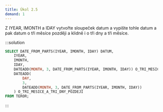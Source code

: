 ```yaml
---
title: Úkol 2.5
demand: 1
---
```


Z IYEAR, IMONTH a IDAY vytvořte sloupeček datum a vypište tohle datum a pak datum o tři měsíce později a klidně i o tři dny a tři měsíce.

:::solution

```sql
SELECT DATE_FROM_PARTS(IYEAR, IMONTH, IDAY) DATUM,
    IYEAR,
    IMONTH,
    IDAY,
    DATEADD(MONTH, 3, DATE_FROM_PARTS(IYEAR, IMONTH, IDAY)) O_TRI_MESICE_POZDEJI,
    DATEADD(
        DAY,
        3,
        DATEADD(MONTH, 3, DATE_FROM_PARTS(IYEAR, IMONTH, IDAY))
    ) O_TRI_MESICE_A_TRI_DNY_POZDEJI
FROM TEROR;
```

:::
